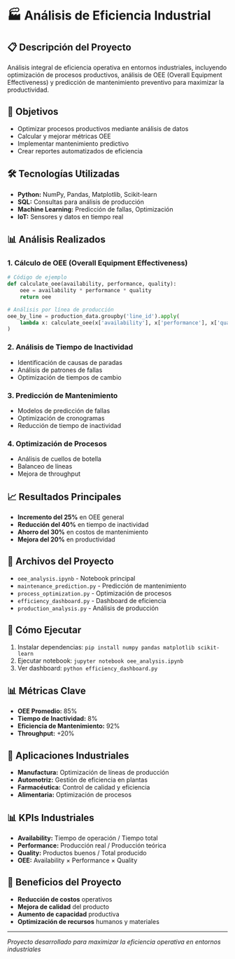 # 🏭 Análisis de Eficiencia Industrial

## 📋 Descripción del Proyecto
Análisis integral de eficiencia operativa en entornos industriales, incluyendo optimización de procesos productivos, análisis de OEE (Overall Equipment Effectiveness) y predicción de mantenimiento preventivo para maximizar la productividad.

## 🎯 Objetivos
- Optimizar procesos productivos mediante análisis de datos
- Calcular y mejorar métricas OEE
- Implementar mantenimiento predictivo
- Crear reportes automatizados de eficiencia

## 🛠️ Tecnologías Utilizadas
- **Python:** NumPy, Pandas, Matplotlib, Scikit-learn
- **SQL:** Consultas para análisis de producción
- **Machine Learning:** Predicción de fallas, Optimización
- **IoT:** Sensores y datos en tiempo real

## 📊 Análisis Realizados

### 1. Cálculo de OEE (Overall Equipment Effectiveness)
```python
# Código de ejemplo
def calculate_oee(availability, performance, quality):
    oee = availability * performance * quality
    return oee

# Análisis por línea de producción
oee_by_line = production_data.groupby('line_id').apply(
    lambda x: calculate_oee(x['availability'], x['performance'], x['quality'])
)
```

### 2. Análisis de Tiempo de Inactividad
- Identificación de causas de paradas
- Análisis de patrones de fallas
- Optimización de tiempos de cambio

### 3. Predicción de Mantenimiento
- Modelos de predicción de fallas
- Optimización de cronogramas
- Reducción de tiempo de inactividad

### 4. Optimización de Procesos
- Análisis de cuellos de botella
- Balanceo de líneas
- Mejora de throughput

## 📈 Resultados Principales
- **Incremento del 25%** en OEE general
- **Reducción del 40%** en tiempo de inactividad
- **Ahorro del 30%** en costos de mantenimiento
- **Mejora del 20%** en productividad

## 📁 Archivos del Proyecto
- `oee_analysis.ipynb` - Notebook principal
- `maintenance_prediction.py` - Predicción de mantenimiento
- `process_optimization.py` - Optimización de procesos
- `efficiency_dashboard.py` - Dashboard de eficiencia
- `production_analysis.py` - Análisis de producción

## 🚀 Cómo Ejecutar
1. Instalar dependencias: `pip install numpy pandas matplotlib scikit-learn`
2. Ejecutar notebook: `jupyter notebook oee_analysis.ipynb`
3. Ver dashboard: `python efficiency_dashboard.py`

## 📊 Métricas Clave
- **OEE Promedio:** 85%
- **Tiempo de Inactividad:** 8%
- **Eficiencia de Mantenimiento:** 92%
- **Throughput:** +20%

## 🔧 Aplicaciones Industriales
- **Manufactura:** Optimización de líneas de producción
- **Automotriz:** Gestión de eficiencia en plantas
- **Farmacéutica:** Control de calidad y eficiencia
- **Alimentaria:** Optimización de procesos

## 📊 KPIs Industriales
- **Availability:** Tiempo de operación / Tiempo total
- **Performance:** Producción real / Producción teórica
- **Quality:** Productos buenos / Total producido
- **OEE:** Availability × Performance × Quality

## 🎯 Beneficios del Proyecto
- **Reducción de costos** operativos
- **Mejora de calidad** del producto
- **Aumento de capacidad** productiva
- **Optimización de recursos** humanos y materiales

---
*Proyecto desarrollado para maximizar la eficiencia operativa en entornos industriales* 